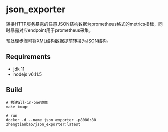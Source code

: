 # json_exporter

转换HTTP服务暴露的任意JSON结构数据为prometheus格式的metrics指标，同时暴露对应endpoint用于prometheus采集。

预处理步骤可将XML结构数据提前转换为JSON结构。

## Requirements

- jdk 11
- nodejs v6.11.5

## Build

```shell
# 构建all-in-one镜像
make image

# run
docker -d --name json_exporter -p8080:80 zhengtianbao/json_exporter:latest
```
